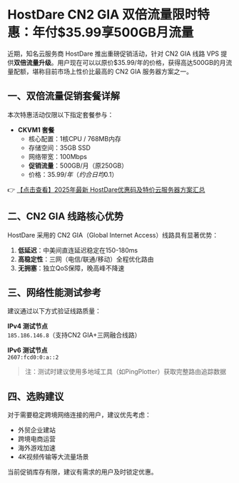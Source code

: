 # HostDare CN2 GIA 双倍流量限时特惠：年付$35.99享500GB月流量

近期，知名云服务商 HostDare 推出重磅促销活动，针对 CN2 GIA 线路 VPS 提供**双倍流量升级**。用户现在可以以原价$35.99/年的价格，获得高达500GB的月流量配额，堪称目前市场上性价比最高的 CN2 GIA 服务器方案之一。

## 一、双倍流量促销套餐详解

本次特惠活动仅限以下指定套餐参与：

- **CKVM1 套餐**  
  - 核心配置：1核CPU / 768MB内存  
  - 存储空间：35GB SSD  
  - 网络带宽：100Mbps  
  - **促销流量**：500GB/月（原250GB）  
  - 价格：$35.99/年（约合日均$0.1）

👉 [【点击查看】2025年最新 HostDare优惠码及特价云服务器方案汇总](https://bit.ly/hostdare)

## 二、CN2 GIA 线路核心优势

HostDare 采用的 CN2 GIA（Global Internet Access）线路具有显著优势：
1. **低延迟**：中美间直连延迟稳定在150-180ms
2. **高稳定性**：三网（电信/联通/移动）全程优化路由
3. **无拥塞**：独立QoS保障，晚高峰不降速

## 三、网络性能测试参考

建议通过以下方式验证线路质量：

**IPv4 测试节点**  
`185.186.146.8`（支持CN2 GIA+三网融合线路）

**IPv6 测试节点**  
`2607:fcd0:0:a::2`

> 注：测试时建议使用多地域工具（如PingPlotter）获取完整路由追踪数据

## 四、选购建议

对于需要稳定跨境网络连接的用户，建议优先考虑：
- 外贸企业建站
- 跨境电商运营
- 海外游戏加速
- 4K视频传输等大流量场景

当前促销库存有限，建议有需求的用户及时锁定优惠。